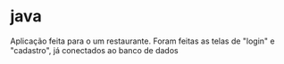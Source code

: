 # java

Aplicação  feita para o um restaurante. Foram feitas as telas de "login" e "cadastro", já conectados ao banco de dados 
